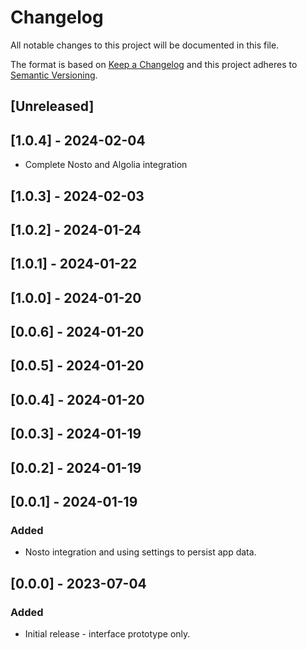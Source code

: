 # Changelog

All notable changes to this project will be documented in this file.

The format is based on [Keep a Changelog](http://keepachangelog.com/en/1.0.0/)
and this project adheres to [Semantic Versioning](http://semver.org/spec/v2.0.0.html).

## [Unreleased]

## [1.0.4] - 2024-02-04

- Complete Nosto and Algolia integration

## [1.0.3] - 2024-02-03

## [1.0.2] - 2024-01-24

## [1.0.1] - 2024-01-22

## [1.0.0] - 2024-01-20

## [0.0.6] - 2024-01-20

## [0.0.5] - 2024-01-20

## [0.0.4] - 2024-01-20

## [0.0.3] - 2024-01-19

## [0.0.2] - 2024-01-19

## [0.0.1] - 2024-01-19

### Added

- Nosto integration and using settings to persist app data.

## [0.0.0] - 2023-07-04

### Added

- Initial release - interface prototype only.
